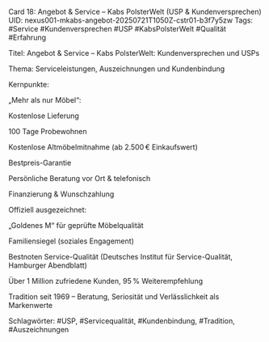 Card 18: Angebot & Service – Kabs PolsterWelt (USP & Kundenversprechen)
UID: nexus001-mkabs-angebot-20250721T1050Z-cstr01-b3f7y5zw
Tags: #Service #Kundenversprechen #USP #KabsPolsterWelt #Qualität #Erfahrung

Titel: Angebot & Service – Kabs PolsterWelt: Kundenversprechen und USPs

Thema: Serviceleistungen, Auszeichnungen und Kundenbindung

Kernpunkte:

„Mehr als nur Möbel“:

Kostenlose Lieferung

100 Tage Probewohnen

Kostenlose Altmöbelmitnahme (ab 2.500 € Einkaufswert)

Bestpreis-Garantie

Persönliche Beratung vor Ort & telefonisch

Finanzierung & Wunschzahlung

Offiziell ausgezeichnet:

„Goldenes M“ für geprüfte Möbelqualität

Familiensiegel (soziales Engagement)

Bestnoten Service-Qualität (Deutsches Institut für Service-Qualität, Hamburger Abendblatt)

Über 1 Million zufriedene Kunden, 95 % Weiterempfehlung

Tradition seit 1969 – Beratung, Seriosität und Verlässlichkeit als Markenwerte

Schlagwörter: #USP, #Servicequalität, #Kundenbindung, #Tradition, #Auszeichnungen